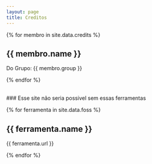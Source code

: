 ```yaml
---
layout: page
title: Creditos
---
```


{% for membro in site.data.credits %}

## {{ membro.name }}

Do Grupo: {{ membro.group }}

{% endfor %}

<br/>
### Esse site não seria possivel sem essas ferramentas

{% for ferramenta in site.data.foss %}

## {{ ferramenta.name }}

{{ ferramenta.url }}

{% endfor %}